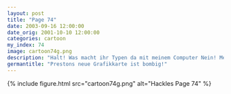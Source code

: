 ```yaml
---
layout: post
title: "Page 74"
date: 2003-09-16 12:00:00
date_orig: 2001-10-10 12:00:00
categories: cartoon
my_index: 74
image: cartoon74g.png
description: "Halt! Was macht ihr Typen da mit meinem Computer Nein! Meine SwineForce X-2000! Wenn ich meine Hufe um deinen Hals hab werde ich"
germantitle: "Prestons neue Grafikkarte ist bombig!"
---
```


{% include figure.html src="cartoon74g.png" alt="Hackles Page 74"  %}
